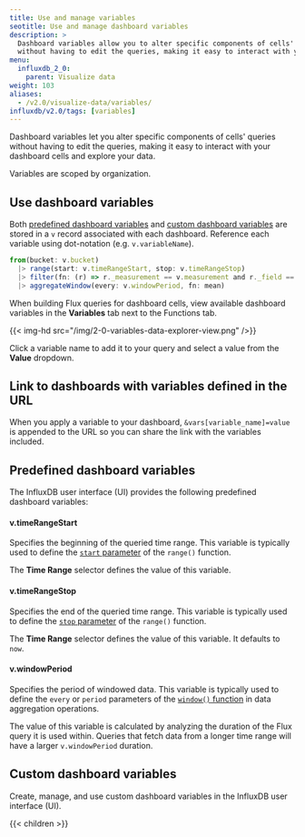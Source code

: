 ```yaml
---
title: Use and manage variables
seotitle: Use and manage dashboard variables
description: >
  Dashboard variables allow you to alter specific components of cells' queries
  without having to edit the queries, making it easy to interact with your dashboard cells and explore your data.
menu:
  influxdb_2_0:
    parent: Visualize data
weight: 103
aliases:
  - /v2.0/visualize-data/variables/
influxdb/v2.0/tags: [variables]
---
```


Dashboard variables let you alter specific components of cells' queries without having to edit the queries,
making it easy to interact with your dashboard cells and explore your data.

Variables are scoped by organization.

## Use dashboard variables
Both [predefined dashboard variables](#predefined-dashboard-variables) and [custom dashboard variables](#custom-dashboard-variables)
are stored in a `v` record associated with each dashboard.
Reference each variable using dot-notation (e.g. `v.variableName`).

```js
from(bucket: v.bucket)
  |> range(start: v.timeRangeStart, stop: v.timeRangeStop)
  |> filter(fn: (r) => r._measurement == v.measurement and r._field == v.field)
  |> aggregateWindow(every: v.windowPeriod, fn: mean)
```

When building Flux queries for dashboard cells, view available dashboard variables
in the **Variables** tab next to the Functions tab.

{{< img-hd src="/img/2-0-variables-data-explorer-view.png" />}}

Click a variable name to add it to your query and select a value from the **Value** dropdown.

## Link to dashboards with variables defined in the URL

When you apply a variable to your dashboard, `&vars[variable_name]=value` is appended to the URL so you can share the link with the variables included.

## Predefined dashboard variables
The InfluxDB user interface (UI) provides the following predefined dashboard variables:

#### v.timeRangeStart
Specifies the beginning of the queried time range.
This variable is typically used to define the [`start` parameter](/influxdb/v2.0/reference/flux/stdlib/built-in/transformations/range#start)
of the `range()` function.

The **Time Range** selector defines the value of this variable.

#### v.timeRangeStop
Specifies the end of the queried time range.
This variable is typically used to define the [`stop` parameter](/influxdb/v2.0/reference/flux/stdlib/built-in/transformations/range#stop)
of the `range()` function.

The **Time Range** selector defines the value of this variable.
It defaults to `now`.

#### v.windowPeriod
Specifies the period of windowed data.
This variable is typically used to define the `every` or `period` parameters of the
[`window()` function](/influxdb/v2.0/reference/flux/stdlib/built-in/transformations/window)
in data aggregation operations.

The value of this variable is calculated by analyzing the duration of the Flux
query it is used within. Queries that fetch data from a longer time range will
have a larger `v.windowPeriod` duration.

## Custom dashboard variables
Create, manage, and use custom dashboard variables in the InfluxDB user interface (UI).

{{< children >}}
